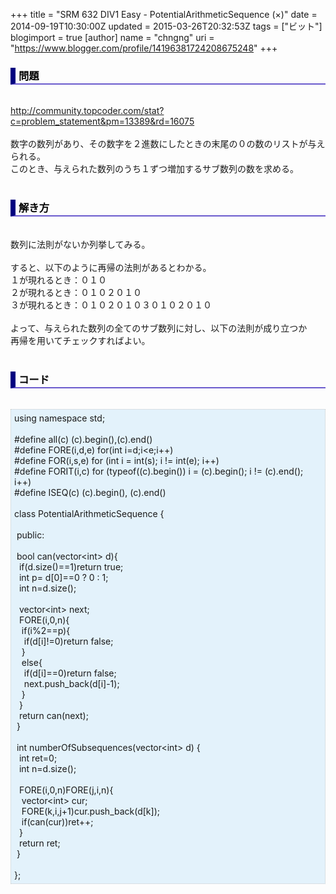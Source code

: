 +++
title = "SRM 632 DIV1 Easy - PotentialArithmeticSequence (×)"
date = 2014-09-19T10:30:00Z
updated = 2015-03-26T20:32:53Z
tags = ["ビット"]
blogimport = true 
[author]
	name = "chngng"
	uri = "https://www.blogger.com/profile/14196381724208675248"
+++

<div dir="ltr" style="text-align: left;" trbidi="on"><h3 style="border-bottom: 2px solid slateblue; border-left: 8px solid navy; color: black; padding: 0px 0px 1px 5px;">問題 </h3><br /><a href="http://community.topcoder.com/stat?c=problem_statement&amp;pm=13389&amp;rd=16075" target="_blank">http://community.topcoder.com/stat?c=problem_statement&amp;pm=13389&amp;rd=16075</a><br /><br />数字の数列があり、その数字を２進数にしたときの末尾の０の数のリストが与えられる。<br />このとき、与えられた数列のうち１ずつ増加するサブ数列の数を求める。<br /><br /><h3 style="border-bottom: 2px solid slateblue; border-left: 8px solid navy; color: black; padding: 0px 0px 1px 5px;">解き方 </h3><br />数列に法則がないか列挙してみる。<br /><br />すると、以下のように再帰の法則があるとわかる。<br />１が現れるとき：０１０<br />２が現れるとき：０１０２０１０<br />３が現れるとき：０１０２０１０３０１０２０１０<br /><br />よって、与えられた数列の全てのサブ数列に対し、以下の法則が成り立つか<br />再帰を用いてチェックすればよい。<br /><br /><h3 style="border-bottom: 2px solid slateblue; border-left: 8px solid navy; color: black; padding: 0px 0px 1px 5px;">コード </h3><br /><div style="background-color: #e3f2fb; border: 1px dotted #CCCCCC; padding: 5px;">using namespace std;<br /><br />#define all(c) (c).begin(),(c).end()<br />#define FORE(i,d,e) for(int i=d;i&lt;e;i++)<br />#define FOR(i,s,e) for (int i = int(s); i != int(e); i++)<br />#define FORIT(i,c) for (typeof((c).begin()) i = (c).begin(); i != (c).end(); i++)<br />#define ISEQ(c) (c).begin(), (c).end()<br /><br />class PotentialArithmeticSequence {<br /><br /><span class="Apple-tab-span" style="white-space: pre;"> </span>public:<br /><br /><span class="Apple-tab-span" style="white-space: pre;"> </span>bool can(vector&lt;int&gt; d){<br /><span class="Apple-tab-span" style="white-space: pre;">  </span>if(d.size()==1)return true;<br /><span class="Apple-tab-span" style="white-space: pre;">  </span>int p= d[0]==0 ? 0 : 1;<br /><span class="Apple-tab-span" style="white-space: pre;">  </span>int n=d.size();<br /><br /><span class="Apple-tab-span" style="white-space: pre;">  </span>vector&lt;int&gt; next;<br /><span class="Apple-tab-span" style="white-space: pre;">  </span>FORE(i,0,n){<br /><span class="Apple-tab-span" style="white-space: pre;">   </span>if(i%2==p){<br /><span class="Apple-tab-span" style="white-space: pre;">    </span>if(d[i]!=0)return false;<br /><span class="Apple-tab-span" style="white-space: pre;">   </span>}<br /><span class="Apple-tab-span" style="white-space: pre;">   </span>else{<br /><span class="Apple-tab-span" style="white-space: pre;">    </span>if(d[i]==0)return false;<br /><span class="Apple-tab-span" style="white-space: pre;">    </span>next.push_back(d[i]-1);<br /><span class="Apple-tab-span" style="white-space: pre;">   </span>}<br /><span class="Apple-tab-span" style="white-space: pre;">  </span>}<br /><span class="Apple-tab-span" style="white-space: pre;">  </span>return can(next);<br /><span class="Apple-tab-span" style="white-space: pre;"> </span>}<br /><br /><span class="Apple-tab-span" style="white-space: pre;"> </span>int numberOfSubsequences(vector&lt;int&gt; d) {<br /><span class="Apple-tab-span" style="white-space: pre;">  </span>int ret=0;<br /><span class="Apple-tab-span" style="white-space: pre;">  </span>int n=d.size();<br /><br /><span class="Apple-tab-span" style="white-space: pre;">  </span>FORE(i,0,n)FORE(j,i,n){<br /><span class="Apple-tab-span" style="white-space: pre;">   </span>vector&lt;int&gt; cur;<br /><span class="Apple-tab-span" style="white-space: pre;">   </span>FORE(k,i,j+1)cur.push_back(d[k]);<br /><span class="Apple-tab-span" style="white-space: pre;">   </span>if(can(cur))ret++;<br /><span class="Apple-tab-span" style="white-space: pre;">  </span>}<br /><span class="Apple-tab-span" style="white-space: pre;">  </span>return ret;<br /><span class="Apple-tab-span" style="white-space: pre;"> </span>}<br /><br />};</div></div>
